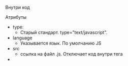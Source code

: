 Внутри код

Атрибуты 
- type:
	- Старый стандарт. type="text/javascript". 
- language
	- Указывается язык. По умолчанию JS
- src
	- ссылка на файл .js. Отключает код внутри тега
- 